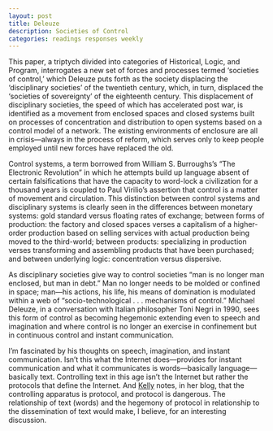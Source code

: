 ```yaml
---
layout: post
title: Deleuze
description: Societies of Control
categories: readings responses weekly
---
```


This paper, a triptych divided into categories of Historical, Logic, and Program, interrogates a new set of forces and processes termed ‘societies of control,’ which Deleuze puts forth as the society displacing the ‘disciplinary societies’ of the twentieth century, which, in turn, displaced the ‘societies of sovereignty’ of the eighteenth century.  This displacement of disciplinary societies, the speed of which has accelerated post war, is identified as a movement from enclosed spaces and closed systems built on processes of concentration and distribution to open systems based on a control model of a network.  The existing environments of enclosure are all in crisis—always in the process of reform, which serves only to keep people employed until new forces have replaced the old.  

Control systems, a term borrowed from William S. Burroughs’s “The Electronic Revolution” in which he attempts build up language absent of certain falsifications that have the capacity to word-lock a civilization for a thousand years is coupled to Paul Virilio’s assertion that control is a matter of movement and circulation.  This distinction between control systems and disciplinary systems is clearly seen in the differences between monetary systems: gold standard versus floating rates of exchange; between forms of production: the factory and closed spaces verses a capitalism of a higher-order production based on selling services with actual production being moved to the third-world; between products: specializing in production verses transforming and assembling products that have been purchased; and between underlying logic: concentration versus dispersive.

As disciplinary societies give way to control societies “man is no longer man enclosed, but man in debt.”  Man no longer needs to be molded or confined in space; man—his actions, his life, his means of domination is modulated within a web of “socio-technological . . . mechanisms of control.”  Michael Deleuze, in a conversation with Italian philosopher Toni Negri in 1990, sees this form of control as becoming hegemonic extending even to speech and imagination and where control is no longer an exercise in confinement but in continuous control and instant communication.

I’m fascinated by his thoughts on speech, imagination, and instant communication.  Isn’t this what the Internet does—provides for instant communication and what it communicates is words—basically language—basically text.  Controlling text in this age isn’t the Internet but rather the protocols that define the Internet.  And [Kelly]( http://kellypolasek.github.io/blog/2016-03-02/power-and-control-blog.html) notes, in her blog, that the controlling apparatus is protocol, and protocol is dangerous.  The relationship of text (words) and the hegemony of protocol in relationship to the dissemination of text would make, I believe, for an interesting discussion.
